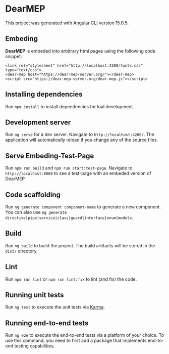 # DearMEP

This project was generated with [Angular CLI](https://github.com/angular/angular-cli) version 15.0.5.

## Embeding

**DearMEP** is embeded into arbitrary html pages using the following code snippet:

    <link rel="stylesheet" href="http://localhost:4200/fonts.css" type="text/css">
    <dear-mep host="https://dear-mep-server.org/"></dear-mep>
    <script src="https://dear-mep-server.org/dear-mep.js"></script>

## Installing dependencies 

Run `npm install` to install dependencies for loal development.

## Development server

Run `ng serve` for a dev server. Navigate to `http://localhost:4200/`. The application will automatically reload if you change any of the source files.

## Serve Embeding-Test-Page

Run `npm run build` and `npm run start:test-page`. Navigate to `http://localhost:8080` to see a test-page with an embeded version of DearMEP

## Code scaffolding

Run `ng generate component component-name` to generate a new component. You can also use `ng generate directive|pipe|service|class|guard|interface|enum|module`.

## Build

Run `ng build` to build the project. The build artifacts will be stored in the `dist/` directory.

## Lint 

Run `npm run lint` or `npm run lint:fix` to lint (and fix) the code.

## Running unit tests

Run `ng test` to execute the unit tests via [Karma](https://karma-runner.github.io).

## Running end-to-end tests

Run `ng e2e` to execute the end-to-end tests via a platform of your choice. To use this command, you need to first add a package that implements end-to-end testing capabilities.
